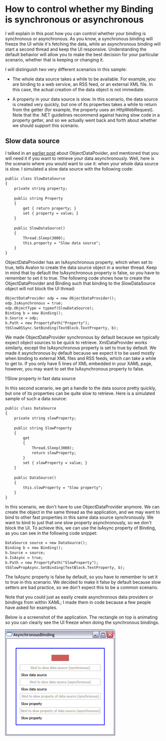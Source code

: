 # How to control whether my Binding is synchronous or asynchronous

I will explain in this post how you can control whether your binding is synchronous or asynchronous. As you know, a synchronous binding will freeze the UI while it's fetching the data, while an asynchronous binding will start a second thread and keep the UI responsive. Understanding the default behavior will allow you to make the best decision for your particular scenario, whether that is keeping or changing it.

I will distinguish two very different scenarios in this sample: 

- The whole data source takes a while to be available. For example, you are binding to a web service, an RSS feed, or an external XML file. In this case, the actual creation of the data object is not immediate.

- A property in your data source is slow. In this scenario, the data source is created very quickly, but one of its properties takes a while to return from the getter (for example, the property uses an HttpWebRequest). Note that the .NET guidelines recommend against having slow code in a property getter, and so we actually went back and forth about whether we should support this scenario.

## Slow data source

I talked in an <a href="..\19-ObjectDataProviderSample">earlier post</a> about ObjectDataPovider, and mentioned that you will need it if you want to retrieve your data asynchronously. Well, here is the scenario where you would want to use it: when your whole data source is slow. I simulated a slow data source with the following code:

	public class SlowDataSource
	{
		private string property;
	
		public string Property
		{
			get { return property; }
			set { property = value; }
		}
	
		public SlowDataSource()
		{
			Thread.Sleep(3000);
			this.property = "Slow data source";
		}
	}

ObjectDataProvider has an IsAsynchronous property, which when set to true, tells Avalon to create the data source object in a worker thread. Keep in mind that by default the IsAsynchronous property is false, so you have to remember to set it to true. The following code shows how to create the ObjectDataProvider and Binding such that binding to the SlowDataSource object will not block the UI thread:

	ObjectDataProvider odp = new ObjectDataProvider();
	odp.IsAsynchronous = true;
	odp.ObjectType = typeof(SlowDataSource);
	Binding b = new Binding();
	b.Source = odp;
	b.Path = new PropertyPath("Property");
	tbSlowDSSync.SetBinding(TextBlock.TextProperty, b);

We made ObjectDataProvider synchronous by default because we typically expect object sources to be quick to retrieve. XmlDataProvider works similarly, except the IsAsynchronous property is set to true by default. We made it asynchronous by default because we expect it to be used mostly when binding to external XML files and RSS feeds, which can take a while to get to. If you only have 5 lines of XML embedded in your XAML page, however, you may want to set the IsAsynchronous property to false. 

!!Slow property in fast data source

In this second scenario, we get a handle to the data source pretty quickly, but one of its properties can be quite slow to retrieve. Here is a simulated sample of such a data source:

	public class DataSource
	{
		private string slowProperty;
		
		public string SlowProperty
		{
			get
			{
				Thread.Sleep(3000);
				return slowProperty;
			}
			set { slowProperty = value; }
		}
	
		public DataSource()
		{
			this.slowProperty = "Slow property";
		}
	}

In this scenario, we don't have to use ObjectDataProvider anymore. We can create the object in the same thread as the application, and we may want to bind to other fast properties in this same data source synchronously. We want to bind to just that one slow property asynchronously, so we don't block the UI. To achieve this, we can use the IsAsync property of Binding, as you can see in the following code snippet:

	DataSource source = new DataSource();
	Binding b = new Binding();
	b.Source = source;
	b.IsAsync = true;
	b.Path = new PropertyPath("SlowProperty");
	tbSlowPropAsync.SetBinding(TextBlock.TextProperty, b);

The IsAsync property is false by default, so you have to remember to set it to true in this scenario. We decided to make it false by default because slow setters are bad practice, so we don't expect this to be a common scenario.

Note that you could just as easily create asynchronous data providers or bindings from within XAML; I made them in code because a few people have asked for examples.

Below is a screenshot of the application. The rectangle on top is animating so you can clearly see the UI freeze when doing the synchronous bindings.

![](Images/24AsynchronousBinding.png)
